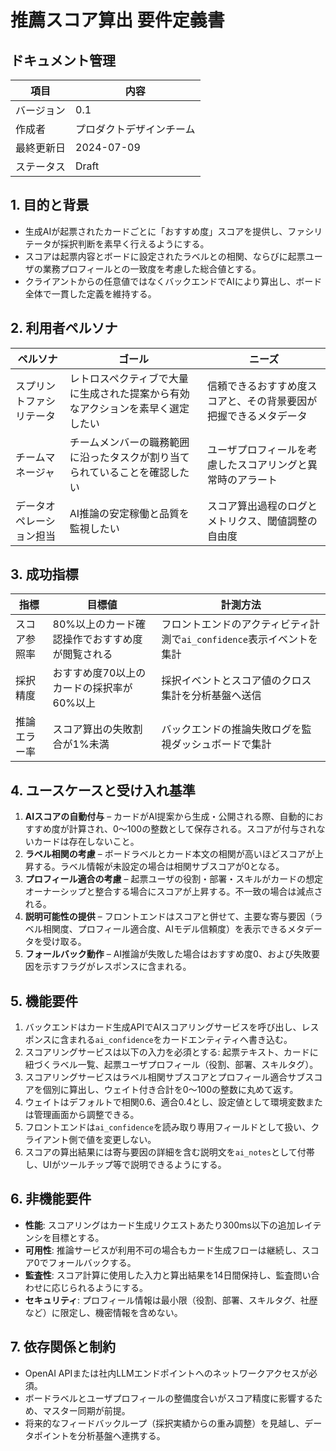 # 推薦スコア算出 要件定義書

## ドキュメント管理
| 項目 | 内容 |
| --- | --- |
| バージョン | 0.1 |
| 作成者 | プロダクトデザインチーム |
| 最終更新日 | 2024-07-09 |
| ステータス | Draft |

## 1. 目的と背景
- 生成AIが起票されたカードごとに「おすすめ度」スコアを提供し、ファシリテータが採択判断を素早く行えるようにする。
- スコアは起票内容とボードに設定されたラベルとの相関、ならびに起票ユーザの業務プロフィールとの一致度を考慮した総合値とする。
- クライアントからの任意値ではなくバックエンドでAIにより算出し、ボード全体で一貫した定義を維持する。

## 2. 利用者ペルソナ
| ペルソナ | ゴール | ニーズ |
| --- | --- | --- |
| スプリントファシリテータ | レトロスペクティブで大量に生成された提案から有効なアクションを素早く選定したい | 信頼できるおすすめ度スコアと、その背景要因が把握できるメタデータ |
| チームマネージャ | チームメンバーの職務範囲に沿ったタスクが割り当てられていることを確認したい | ユーザプロフィールを考慮したスコアリングと異常時のアラート |
| データオペレーション担当 | AI推論の安定稼働と品質を監視したい | スコア算出過程のログとメトリクス、閾値調整の自由度 |

## 3. 成功指標
| 指標 | 目標値 | 計測方法 |
| --- | --- | --- |
| スコア参照率 | 80%以上のカード確認操作でおすすめ度が閲覧される | フロントエンドのアクティビティ計測で`ai_confidence`表示イベントを集計 |
| 採択精度 | おすすめ度70以上のカードの採択率が60%以上 | 採択イベントとスコア値のクロス集計を分析基盤へ送信 |
| 推論エラー率 | スコア算出の失敗割合が1%未満 | バックエンドの推論失敗ログを監視ダッシュボードで集計 |

## 4. ユースケースと受け入れ基準
1. **AIスコアの自動付与** – カードがAI提案から生成・公開される際、自動的におすすめ度が計算され、0〜100の整数として保存される。スコアが付与されないカードは存在しないこと。
2. **ラベル相関の考慮** – ボードラベルとカード本文の相関が高いほどスコアが上昇する。ラベル情報が未設定の場合は相関サブスコアが0となる。
3. **プロフィール適合の考慮** – 起票ユーザの役割・部署・スキルがカードの想定オーナーシップと整合する場合にスコアが上昇する。不一致の場合は減点される。
4. **説明可能性の提供** – フロントエンドはスコアと併せて、主要な寄与要因（ラベル相関度、プロフィール適合度、AIモデル信頼度）を表示できるメタデータを受け取る。
5. **フォールバック動作** – AI推論が失敗した場合はおすすめ度0、および失敗要因を示すフラグがレスポンスに含まれる。

## 5. 機能要件
1. バックエンドはカード生成APIでAIスコアリングサービスを呼び出し、レスポンスに含まれる`ai_confidence`をカードエンティティへ書き込む。
2. スコアリングサービスは以下の入力を必須とする: 起票テキスト、カードに紐づくラベル一覧、起票ユーザプロフィール（役割、部署、スキルタグ）。
3. スコアリングサービスはラベル相関サブスコアとプロフィール適合サブスコアを個別に算出し、ウェイト付き合計を0〜100の整数に丸めて返す。
4. ウェイトはデフォルトで相関0.6、適合0.4とし、設定値として環境変数または管理画面から調整できる。
5. フロントエンドは`ai_confidence`を読み取り専用フィールドとして扱い、クライアント側で値を変更しない。
6. スコアの算出結果には寄与要因の詳細を含む説明文を`ai_notes`として付帯し、UIがツールチップ等で説明できるようにする。

## 6. 非機能要件
- **性能**: スコアリングはカード生成リクエストあたり300ms以下の追加レイテンシを目標とする。
- **可用性**: 推論サービスが利用不可の場合もカード生成フローは継続し、スコア0でフォールバックする。
- **監査性**: スコア計算に使用した入力と算出結果を14日間保持し、監査問い合わせに応じられるようにする。
- **セキュリティ**: プロフィール情報は最小限（役割、部署、スキルタグ、社歴など）に限定し、機密情報を含めない。

## 7. 依存関係と制約
- OpenAI APIまたは社内LLMエンドポイントへのネットワークアクセスが必須。
- ボードラベルとユーザプロフィールの整備度合いがスコア精度に影響するため、マスター同期が前提。
- 将来的なフィードバックループ（採択実績からの重み調整）を見越し、データポイントを分析基盤へ連携する。
